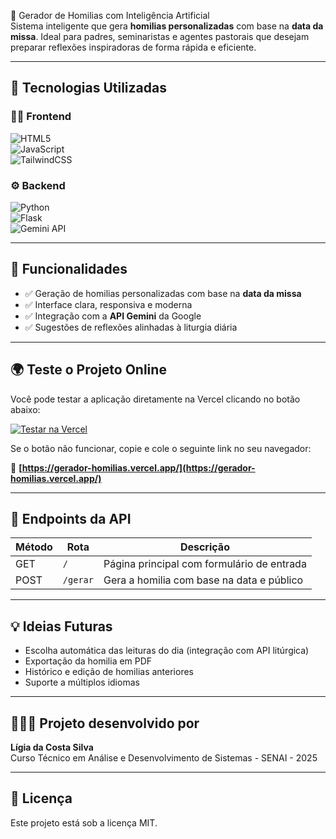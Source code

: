 📖 Gerador de Homilias com Inteligência Artificial  
Sistema inteligente que gera **homilias personalizadas** com base na **data da missa**. Ideal para padres, seminaristas e agentes pastorais que desejam preparar reflexões inspiradoras de forma rápida e eficiente.

---

## 🚀 Tecnologias Utilizadas

### 👨‍💻 Frontend  
![HTML5](https://img.shields.io/badge/HTML5-E34F26?style=for-the-badge&logo=html5&logoColor=white)  
![JavaScript](https://img.shields.io/badge/JavaScript-F7DF1E?style=for-the-badge&logo=javascript&logoColor=black)  
![TailwindCSS](https://img.shields.io/badge/TailwindCSS-06B6D4?style=for-the-badge&logo=tailwindcss&logoColor=white)  

### ⚙️ Backend  
![Python](https://img.shields.io/badge/Python-3776AB?style=for-the-badge&logo=python&logoColor=white)  
![Flask](https://img.shields.io/badge/Flask-000?style=for-the-badge&logo=flask&logoColor=white)  
![Gemini API](https://img.shields.io/badge/Gemini%20API-4285F4?style=for-the-badge&logo=google&logoColor=white)

---

## 🧪 Funcionalidades

- ✅ Geração de homilias personalizadas com base na **data da missa**   
- ✅ Interface clara, responsiva e moderna  
- ✅ Integração com a **API Gemini** da Google  
- ✅ Sugestões de reflexões alinhadas à liturgia diária  

---

## 🌍 Teste o Projeto Online  

Você pode testar a aplicação diretamente na Vercel clicando no botão abaixo:  

[![Testar na Vercel](https://img.shields.io/badge/Testar%20na%20Vercel-000000?style=for-the-badge&logo=vercel&logoColor=white)](https://gerador-homilias.vercel.app/)  

Se o botão não funcionar, copie e cole o seguinte link no seu navegador:  

🔗 **[https://gerador-homilias.vercel.app/](https://gerador-homilias.vercel.app/)**  

---

## 📡 Endpoints da API

| Método | Rota         | Descrição                                      |
|--------|--------------|-----------------------------------------------|
| GET    | `/`          | Página principal com formulário de entrada     |
| POST   | `/gerar`     | Gera a homilia com base na data e público      |

---

## 💡 Ideias Futuras

- Escolha automática das leituras do dia (integração com API litúrgica)  
- Exportação da homilia em PDF  
- Histórico e edição de homilias anteriores  
- Suporte a múltiplos idiomas  

---

## 👩🏻‍💻 Projeto desenvolvido por

**Lígia da Costa Silva**  
Curso Técnico em Análise e Desenvolvimento de Sistemas - SENAI - 2025

---

## 📄 Licença

Este projeto está sob a licença MIT.